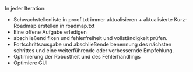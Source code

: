 In jeder Iteration:
- Schwachstellenliste in proof.txt immer aktualisieren + aktualisierte Kurz-Roadmap erstellen in roadmap.txt
- Eine offene Aufgabe erledigen
- abschließend fixen und fehlerfreiheit und vollständigkeit prüfen.
- Fortschrittsausgabe und abschließende benennung des nächsten schrittes und eine weiterführende oder verbessernde Empfehlung.
- Optimierung der Robustheit und des Fehlerhandlings
- Optimiere GUI
